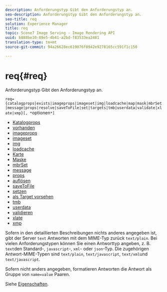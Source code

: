 ```yaml
---
description: Anforderungstyp Gibt den Anforderungstyp an.
seo-description: Anforderungstyp Gibt den Anforderungstyp an.
seo-title: req
solution: Experience Manager
title: req
topic: Scene7 Image Serving - Image Rendering API
uuid: b888be10-89e5-4b41-a2bd-f83533ea2481
translation-type: tm+mt
source-git-commit: 94a26628ec619076f0942e9278165cc591f1c150

---
```



# req{#req}

Anforderungstyp Gibt den Anforderungstyp an.

`req={catalogprops|exists|imageprops|imageset|img|loadcache|map|mask|mbrSet|message|props|resolve|saveToFile|set|targets|tmb|userdata|validate|xlate|xmp}[, *`optionen`*]`

* [Katalogprops](r-catalogprops.md)
* [vorhanden](r-exists.md)
* [imageprops](r-imageprops.md)
* [imageset](r-imageset-req.md)
* [img](r-img.md)
* [loadcache](r-loadcache.md)
* [Karte](r-map-req.md)
* [Maske](r-mask-req.md)
* [mbrSet](r-mbrset.md)
* [message](r-message.md)
* [props](r-props.md)
* [auflösen](r-resolve.md)
* [saveToFile](r-savetofile.md)
* [setzen](r-set.md)
* [als Target vorsehen](r-targets.md)
* [tmb](r-tmb.md)
* [userdata](r-userdata.md)
* [validieren](r-is-http-validate.md)
* [xlate](r-xlate.md)
* [xmp](r-xmp.md)

Sofern in den detaillierten Beschreibungen nichts anderes angegeben ist, gibt der Server `text` Antworten mit dem MIME-Typ zurück `text/plain`. Bei vielen Anforderungstypen können Sie einen Antworttyp angeben, z. B. `text`den Standard-, `javascript`-, `xml`- oder `json`-Typ. Die zugehörigen Antwort-MIME-Typen sind `text/plain`, `text/javascript`, `text/xml`und `text/javascript`.

Sofern nicht anders angegeben, formatieren Antworten die Antwort als Gruppe von `name=value` Paaren.

Siehe [Eigenschaften](../../../../../../is-api/http-ref/image-serving-api-ref/c-http-protocol-reference/c-response-data/c-properties/c-properties.md#concept-49c609fd6de942cab422ee412353c9d9).
